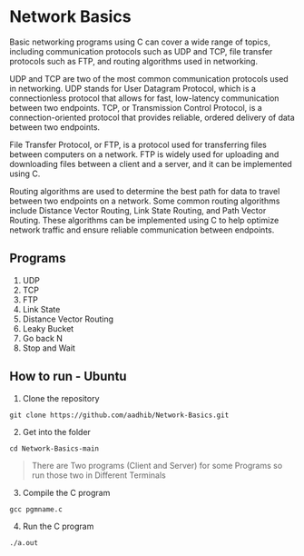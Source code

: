 # Network Basics
Basic networking programs using C can cover a wide range of topics, including communication protocols such as UDP and TCP, file transfer protocols such as FTP, and routing algorithms used in networking.

UDP and TCP are two of the most common communication protocols used in networking. UDP stands for User Datagram Protocol, which is a connectionless protocol that allows for fast, low-latency communication between two endpoints. TCP, or Transmission Control Protocol, is a connection-oriented protocol that provides reliable, ordered delivery of data between two endpoints.

File Transfer Protocol, or FTP, is a protocol used for transferring files between computers on a network. FTP is widely used for uploading and downloading files between a client and a server, and it can be implemented using C.

Routing algorithms are used to determine the best path for data to travel between two endpoints on a network. Some common routing algorithms include Distance Vector Routing, Link State Routing, and Path Vector Routing. These algorithms can be implemented using C to help optimize network traffic and ensure reliable communication between endpoints.

## Programs
1. UDP 
2. TCP
3. FTP
4. Link State
5. Distance Vector Routing
6. Leaky Bucket
7. Go back N
8. Stop and Wait

## How to run - Ubuntu
1. Clone the repository 
```
git clone https://github.com/aadhib/Network-Basics.git
```
2. Get into the folder
```
cd Network-Basics-main
```
> There are Two programs (Client and Server) for some Programs so run those two in Different Terminals
3. Compile the C program 
```
gcc pgmname.c
```
4. Run the C program
```
./a.out
```
